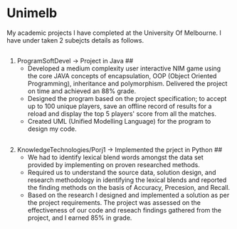 # Unimelb
My academic projects I have completed at the University Of Melbourne. I have under taken 2 subejcts details as follows.
##
1. ProgramSoftDevel -> Project in Java ##
    * Developed a medium complexity user interactive NIM game using the core JAVA concepts of encapsulation, OOP (Object Oriented Programming), inheritance and polymorphism. Delivered the project on time and achieved an 88% grade.
    * Designed the program based on the project specification; to accept up to 100 unique players, save an offline record of results for a reload and display the top 5 players' score from all the matches.
    * Created UML (Unified Modelling Language) for the program to design my code.
##
2. KnowledgeTechnologies/Porj1 -> Implemented the prject in Python ## 
    * We had to identify lexical blend words amongst the data set provided by implementing on proven researched methods. 
    * Required us to understand the source data, solution design, and research methodology in identifying the lexical blends and reported the finding methods on the basis of Accuracy, Precesion, and Recall. 
    * Based on the research I designed and implemented a solution as per the project requirements. The project was assessed on the effectiveness of our code and reseach findings gathered from the project, and I earned 85% in grade.
